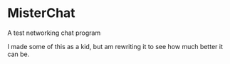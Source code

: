 # MisterChat
A test networking chat program

I made some of this as a kid, but am rewriting it to see how much better it can be. 
